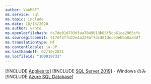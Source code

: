 ```yaml
---
author: VanMSFT
ms.service: sql
ms.topic: include
ms.date: 10/13/2020
ms.author: vanto
ms.openlocfilehash: dc7de01d793dfaa7049013b05f5cb61ce2965cfc
ms.sourcegitcommit: 917df4ffd22e4a229af7dc481dcce3ebba0aa4d7
ms.translationtype: HT
ms.contentlocale: ja-JP
ms.lasthandoff: 02/10/2021
ms.locfileid: "100019732"
---
```

[!INCLUDE [Applies to](../../includes/applies-md.md)] [!INCLUDE [SQL Server 2019](_ss2019.md)] - Windows のみ [!INCLUDE [Azure SQL Database](../../includes/applies-to-version/_asdb.md)]
